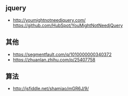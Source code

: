 ## jquery
- http://youmightnotneedjquery.com/   https://github.com/HubSpot/YouMightNotNeedjQuery

## 其他
- https://segmentfault.com/q/1010000000340372
- https://zhuanlan.zhihu.com/p/25407758

## 算法
- http://jsfiddle.net/shamiao/mGR6J/9/